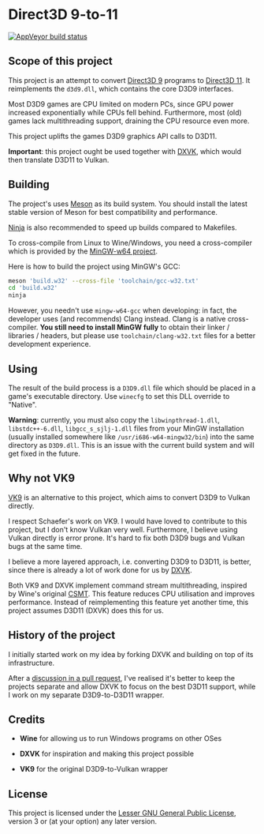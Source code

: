 # Direct3D 9-to-11

[![AppVeyor build status](https://ci.appveyor.com/api/projects/status/30d6a8gwk4w0u4h8?svg=true)](https://ci.appveyor.com/project/GuildMasterInfinite/d3d9-to-11)

## Scope of this project

This project is an attempt to convert [Direct3D 9](https://en.wikipedia.org/wiki/Direct3D#Direct3D_9) programs
to [Direct3D 11](https://en.wikipedia.org/wiki/Direct3D#Direct3D_11).
It reimplements the `d3d9.dll`, which contains the core D3D9 interfaces.

Most D3D9 games are CPU limited on modern PCs, since GPU power increased exponentially while CPUs fell behind.
Furthermore, most (old) games lack multithreading support, draining the CPU resource even more.

This project uplifts the games D3D9 graphics API calls to D3D11.

**Important**: this project ought be used together with [DXVK](https://github.com/doitsujin/dxvk/), which would then translate D3D11 to Vulkan.

## Building

The project's uses [Meson](https://mesonbuild.com/) as its build system.
You should install the latest stable version of Meson for best compatibility and performance.

[Ninja](https://ninja-build.org/) is also recommended to speed up builds compared to Makefiles.

To cross-compile from Linux to Wine/Windows, you need a cross-compiler which is provided by the [MinGW-w64 project](http://mingw-w64.org/doku.php).

Here is how to build the project using MinGW's GCC:

```sh
meson 'build.w32' --cross-file 'toolchain/gcc-w32.txt'
cd 'build.w32'
ninja
```

However, you needn't use `mingw-w64-gcc` when developing: in fact, the developer uses (and recommends) Clang instead.
Clang is a native cross-compiler. **You still need to install MinGW fully** to obtain their linker / libraries / headers,
but please use `toolchain/clang-w32.txt` files for a better development experience.

## Using

The result of the build process is a `D3D9.dll` file which should be placed in a game's executable directory.
Use `winecfg` to set this DLL override to "Native".

**Warning**: currently, you must also copy the `libwinpthread-1.dll`, `libstdc++-6.dll`, `libgcc_s_sjlj-1.dll` files from your MinGW installation
(usually installed somewhere like `/usr/i686-w64-mingw32/bin`) into the same directory as `D3D9.dll`.
This is an issue with the current build system and will get fixed in the future.

## Why not VK9

[VK9](https://github.com/disks86/VK9) is an alternative to this project, which aims to convert D3D9 to Vulkan directly.

I respect Schaefer's work on VK9.
I would have loved to contribute to this project, but I don't know Vulkan very well.
Furthermore, I believe using Vulkan directly is error prone. It's hard to fix both D3D9 bugs and Vulkan bugs at the same time.

I believe a more layered approach, i.e. converting D3D9 to D3D11, is better,
since there is already a lot of work done for us by [DXVK](https://github.com/doitsujin/dxvk/).

Both VK9 and DXVK implement command stream multithreading, inspired by Wine's original [CSMT](https://github.com/wine-compholio/wine-staging/wiki/CSMT).
This feature reduces CPU utilisation and improves performance.
Instead of reimplementing this feature yet another time, this project assumes D3D11 (DXVK) does this for us.

## History of the project

I initially started work on my idea by forking DXVK and building on top of its infrastructure.

After a [discussion in a pull request](https://github.com/doitsujin/dxvk/pull/541),
I've realised it's better to keep the projects separate and allow DXVK to focus on the best D3D11 support,
while I work on my separate D3D9-to-D3D11 wrapper.

## Credits

- **Wine** for allowing us to run Windows programs on other OSes

- **DXVK** for inspiration and making this project possible

- **VK9** for the original D3D9-to-Vulkan wrapper

## License

This project is licensed under the [Lesser GNU General Public License](LICENSE),
version 3 or (at your option) any later version.

